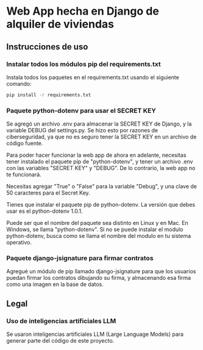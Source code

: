 # Web App hecha en Django de alquiler de viviendas


## Instrucciones de uso

### Instalar todos los módulos pip del requirements.txt

Instala todos los paquetes en el requirements.txt usando el siguiente comando:

```bash
pip install -r requirements.txt
```

### Paquete python-dotenv para usar el SECRET KEY

Se agregó un archivo .env para almacenar la SECRET KEY de Django, y la variable DEBUG del settings.py. Se hizo esto por razones de ciberseguridad, ya que no es seguro tener la SECRET KEY en un archivo de código fuente.

Para poder hacer funcionar la web app de ahora en adelante, necesitas tener instalado el paquete pip de "python-dotenv", y tener un archivo .env con las variables "SECRET KEY" y "DEBUG". De lo contrario, la web app no te funcionará.

Necesitas agregar "True" o "False" para la variable "Debug", y una clave de 50 caracteres para el Secret Key.

Tienes que instalar el paquete pip de python-dotenv. La versión que debes usar es el python-dotenv 1.0.1. 

Puede ser que el nombre del paquete sea distinto en Linux y en Mac. En Windows, se llama "python-dotenv". Si no se puede instalar el modulo python-dotenv, busca como se llama el nombre del modulo en tu sistema operativo.

### Paquete django-jsignature para firmar contratos

Agregué un módulo de pip llamado django-jsignature para que los usuarios puedan firmar los contratos dibujando su firma, y almacenando esa firma como una imagen en la base de datos.

## Legal

### Uso de inteligencias artificiales LLM

Se usaron inteligencias artificiales LLM (Large Language Models) para generar parte del código de este proyecto.